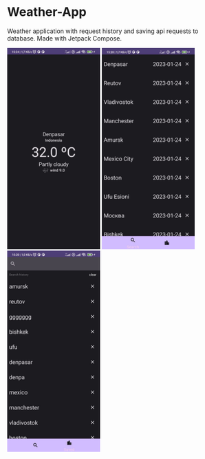 # Weather-App
Weather application with request history and saving api requests to database.
Made with Jetpack Compose.

<img src="img/screenshot1.jpg" width="216" height="468"/> <img src="img/screenshot2.jpg" width="216" height="468"/> <img src="img/screenshot3.jpg" width="216" height="468"/>
